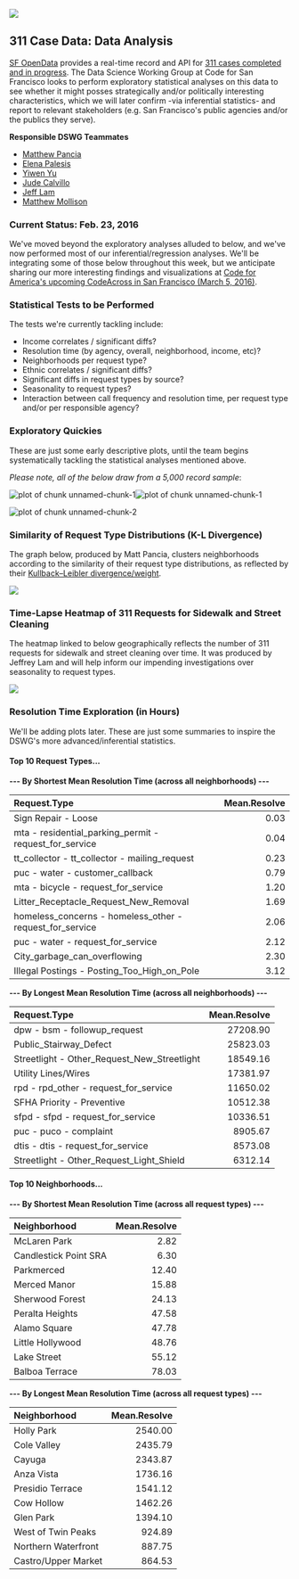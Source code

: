 ![](311_explore.jpg)  

## 311 Case Data: Data Analysis

[SF OpenData](https://data.sfgov.org/) provides a real-time record and API for [311 cases completed and in progress](https://data.sfgov.org/City-Infrastructure/Case-Data-from-San-Francisco-311-SF311-/vw6y-z8j6). The Data Science Working Group at Code for San Francisco looks to perform exploratory statistical analyses on this data to see whether it might posses strategically and/or politically interesting characteristics, which we will later confirm -via inferential statistics- and report to relevant stakeholders (e.g. San Francisco's public agencies and/or the publics they serve).  

**Responsible DSWG Teammates**
+ [Matthew Pancia](http://bit.ly/1PFuA8k)
+ [Elena Palesis](http://bit.ly/1mgjXl4)
+ [Yiwen Yu](http://bit.ly/1mgkqDE)
+ [Jude Calvillo](http://linkd.in/1BGeytb)
+ [Jeff Lam](http://bit.ly/1Pm9SLJ)
+ [Matthew Mollison](http://bit.ly/1PPZXSa)

### Current Status: Feb. 23, 2016

We've moved beyond the exploratory analyses alluded to below, and we've now performed most of our inferential/regression analyses. We'll be integrating some of those below throughout this week, but we anticipate sharing our more interesting findings and visualizations at [Code for America's upcoming CodeAcross in San Francisco (March 5, 2016)](https://www.codeforamerica.org/events/codeacross-2016/).  


### Statistical Tests to be Performed

The tests we're currently tackling include:

+ Income correlates / significant diffs?
+ Resolution time (by agency, overall, neighborhood, income, etc)?
+ Neighborhoods per request type?
+ Ethnic correlates / significant diffs?
+ Significant diffs in request types by source?
+ Seasonality to request types?
+ Interaction between call frequency and resolution time, per request type and/or per responsible agency?  
    
### Exploratory Quickies
These are just some early descriptive plots, until the team begins systematically tackling the statistical analyses mentioned above.   

*Please note, all of the below draw from a 5,000 record sample*:

![plot of chunk unnamed-chunk-1](figure/unnamed-chunk-1-1.png)![plot of chunk unnamed-chunk-1](figure/unnamed-chunk-1-2.png)

![plot of chunk unnamed-chunk-2](figure/unnamed-chunk-2-1.png)

### Similarity of Request Type Distributions (K-L Divergence)
The graph below, produced by Matt Pancia, clusters neighborhoods according to the similarity of their request type distributions, as reflected by their [Kullback–Leibler divergence/weight](https://en.wikipedia.org/wiki/Kullback%E2%80%93Leibler_divergence).  

![](figure/kl_divergence_graph.png)  

### Time-Lapse Heatmap of 311 Requests for Sidewalk and Street Cleaning
The heatmap linked to below geographically reflects the number of 311 requests for sidewalk and street cleaning over time. It was produced by Jeffrey Lam and will help inform our impending investigations over seasonality to request types.

[![](figure/cartodb_heatmap_sf-311-calls.jpg)](http://bit.ly/1WnReqW)  

### Resolution Time Exploration (in Hours)
We'll be adding plots later. These are just some summaries to inspire the DSWG's more advanced/inferential statistics.



#### Top 10 Request Types...
**--- By Shortest Mean Resolution Time (across all neighborhoods) ---**

|Request.Type                                             | Mean.Resolve|
|:--------------------------------------------------------|------------:|
|Sign Repair - Loose                                      |         0.03|
|mta - residential_parking_permit - request_for_service   |         0.04|
|tt_collector - tt_collector - mailing_request            |         0.23|
|puc - water - customer_callback                          |         0.79|
|mta - bicycle - request_for_service                      |         1.20|
|Litter_Receptacle_Request_New_Removal                    |         1.69|
|homeless_concerns - homeless_other - request_for_service |         2.06|
|puc - water - request_for_service                        |         2.12|
|City_garbage_can_overflowing                             |         2.30|
|Illegal Postings - Posting_Too_High_on_Pole              |         3.12|

**--- By Longest Mean Resolution Time (across all neighborhoods) ---**

|Request.Type                                | Mean.Resolve|
|:-------------------------------------------|------------:|
|dpw - bsm - followup_request                |     27208.90|
|Public_Stairway_Defect                      |     25823.03|
|Streetlight - Other_Request_New_Streetlight |     18549.16|
|Utility Lines/Wires                         |     17381.97|
|rpd - rpd_other - request_for_service       |     11650.02|
|SFHA Priority - Preventive                  |     10512.38|
|sfpd - sfpd - request_for_service           |     10336.51|
|puc - puco - complaint                      |      8905.67|
|dtis - dtis - request_for_service           |      8573.08|
|Streetlight - Other_Request_Light_Shield    |      6312.14|

#### Top 10 Neighborhoods...
**--- By Shortest Mean Resolution Time (across all request types) ---**

|Neighborhood          | Mean.Resolve|
|:---------------------|------------:|
|McLaren Park          |         2.82|
|Candlestick Point SRA |         6.30|
|Parkmerced            |        12.40|
|Merced Manor          |        15.88|
|Sherwood Forest       |        24.13|
|Peralta Heights       |        47.58|
|Alamo Square          |        47.78|
|Little Hollywood      |        48.76|
|Lake Street           |        55.12|
|Balboa Terrace        |        78.03|

**--- By Longest Mean Resolution Time (across all request types) ---**

|Neighborhood        | Mean.Resolve|
|:-------------------|------------:|
|Holly Park          |      2540.00|
|Cole Valley         |      2435.79|
|Cayuga              |      2343.87|
|Anza Vista          |      1736.16|
|Presidio Terrace    |      1541.12|
|Cow Hollow          |      1462.26|
|Glen Park           |      1394.10|
|West of Twin Peaks  |       924.89|
|Northern Waterfront |       887.75|
|Castro/Upper Market |       864.53|







